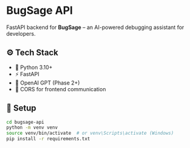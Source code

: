 # BugSage API

FastAPI backend for **BugSage** – an AI-powered debugging assistant for developers.

## ⚙️ Tech Stack

- 🐍 Python 3.10+
- ⚡ FastAPI
- 🧠 OpenAI GPT (Phase 2+)
- 🔗 CORS for frontend communication

## 🔧 Setup

```bash
cd bugsage-api
python -m venv venv
source venv/bin/activate  # or venv\Scripts\activate (Windows)
pip install -r requirements.txt
